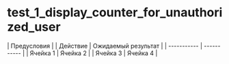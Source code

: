 # test_1_display_counter_for_unauthorized_user


| Предусловия              |
| Действие | Ожидаемый результат |
| ----------- | ----------- |
| Ячейка 1    | Ячейка 2   |
| Ячейка 3    | Ячейка 4   |
